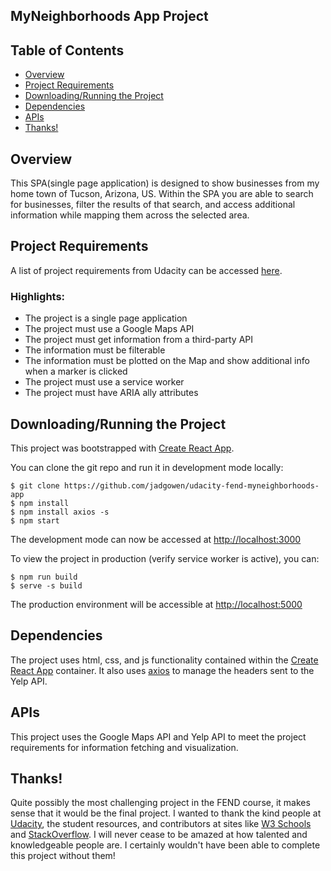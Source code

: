 ## MyNeighborhoods App Project

## Table of Contents
 - [Overview](#Overview)
 - [Project Requirements](#Project-Requirements)
 - [Downloading/Running the Project](#DownloadingRunning-the-Project)
 - [Dependencies](#Dependencies)
 - [APIs](#APIs)
 - [Thanks!](#Thanks)

## Overview
This SPA(single page application) is designed to show businesses from my home town of Tucson, Arizona, US. Within the SPA you are able to search for businesses, filter the results of that search, and access additional information while mapping them across the selected area.


## Project Requirements
A list of project requirements from Udacity can be accessed [here](https://review.udacity.com/#!/rubrics/1351/view).
### Highlights:
  - The project is a single page application
  - The project must use a Google Maps API
  - The project must get information from a third-party API
  - The information must be filterable
  - The information must be plotted on the Map and show additional info when a marker is clicked
  - The project must use a service worker
  - The project must have ARIA ally attributes

## Downloading/Running the Project
This project was bootstrapped with [Create React App](https://github.com/facebook/create-react-app).

You can clone the git repo and run it in development mode locally:
```
$ git clone https://github.com/jadgowen/udacity-fend-myneighborhoods-app
$ npm install
$ npm install axios -s
$ npm start
```
The development mode can now be accessed at [http://localhost:3000](http://localhost:3000)

To view the project in production (verify service worker is active), you can:
```
$ npm run build
$ serve -s build
```
The production environment will be accessible at [http://localhost:5000](http://localhost:5000)

## Dependencies
The project uses html, css, and js functionality contained within the [Create React App](https://github.com/facebook/create-react-app) container. It also uses [axios](https://www.npmjs.com/package/axios) to manage the headers sent to the Yelp API.

## APIs
This project uses the Google Maps API and Yelp API to meet the project requirements for information fetching and visualization.

## Thanks!
Quite possibly the most challenging project in the FEND course, it makes sense that it would be the final project. I wanted to thank the kind people at [Udacity](https://www.udacity.com/), the student resources, and contributors at sites like [W3 Schools](https://www.w3schools.com/) and [StackOverflow](https://stackoverflow.com/). I will never cease to be amazed at how talented and knowledgeable people are. I certainly wouldn't have been able to complete this project without them!

